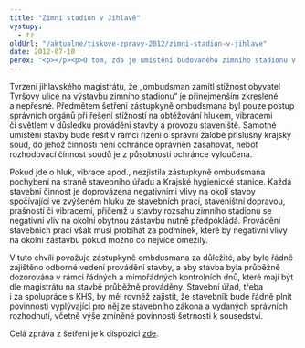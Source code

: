 ```yaml
---
title: "Zimní stadion v Jihlavě"
vystupy:
  - tz
oldUrl: "/aktualne/tiskove-zpravy-2012/zimni-stadion-v-jihlave"
date: 2012-07-10
perex: "<p></p><p>O tom, zda je umístění budovaného zimního stadionu v Jihlavě v souladu se zákonem, rozhodne krajský soud. Právě proto se zástupkyně ombudsmana touto otázkou nezabývala. </p>"
---
```


<!-- imported from the old website -->

<p>Tvrzení jihlavského magistrátu, že „ombudsman zamítl stížnost obyvatel Tyršovy ulice na výstavbu zimního stadionu“ je přinejmenším zkreslené a nepřesné. Předmětem šetření zástupkyně ombudsmana byl pouze postup správních orgánů při řešení stížností na obtěžování hlukem, vibracemi či světlem v důsledku provádění stavby a provozu staveniště. Samotné umístění stavby bude řešit v rámci řízení o správní žalobě příslušný krajský soud, do jehož činnosti není ochránce oprávněn zasahovat, neboť rozhodovací činnost soudů je z působnosti ochránce vyloučena. </p><p>Pokud jde o hluk, vibrace apod., nezjistila zástupkyně ombudsmana pochybení na straně stavebního úřadu a Krajské hygienické stanice. Každá stavební činnost je doprovázena negativními vlivy na okolí stavby spočívající ve zvýšeném hluku ze stavebních prací, staveništní dopravou, prašností či vibracemi, přičemž u stavby rozsahu zimního stadionu se negativní vliv na okolní obytnou zástavbu nutně předpokládá. Provádění stavebních prací však musí probíhat za podmínek, které by negativní vlivy na okolní zástavbu pokud možno co nejvíce omezily. </p><p>V tuto chvíli považuje zástupkyně ombdusmana za důležité, aby bylo řádně zajištěno odborné vedení provádění stavby, a aby stavba byla průběžně dozorována v rámci řádných a mimořádných kontrolních dnů, které mají být dle magistrátu na stavbě průběžně prováděny. Stavební úřad, třeba i za spolupráce s KHS, by měl rovněž zajistit, že stavebník bude řádně plnit povinnosti vyplývající pro něj ze stavebního zákona a vydaných správních rozhodnutí, včetně výše zmíněné povinnosti šetrnosti k sousedství.</p><p>Celá zpráva z šetření je k dispozici <a href="/uploads-import/STANOVISKA/stavby_a_reg_rozvoj/802-012-MH-ZZ.pdf" target="_blank">zde</a>.</p>
